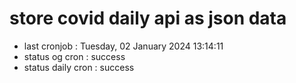 # store covid daily api as json data

- last cronjob : Tuesday, 02 January 2024 13:14:11
- status og cron : success
- status daily cron : success
      
      